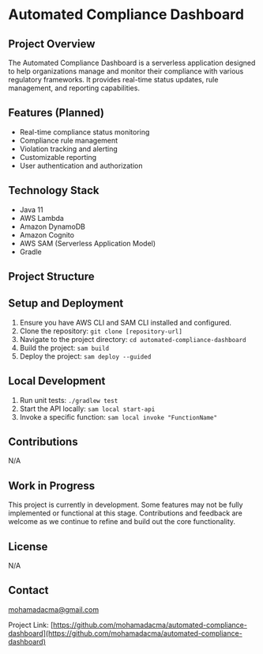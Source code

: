 # Automated Compliance Dashboard

## Project Overview
The Automated Compliance Dashboard is a serverless application designed to help organizations manage and monitor their compliance with various regulatory frameworks. It provides real-time status updates, rule management, and reporting capabilities.

## Features (Planned)
- Real-time compliance status monitoring
- Compliance rule management
- Violation tracking and alerting
- Customizable reporting
- User authentication and authorization

## Technology Stack
- Java 11
- AWS Lambda
- Amazon DynamoDB
- Amazon Cognito
- AWS SAM (Serverless Application Model)
- Gradle

## Project Structure
## Setup and Deployment
1. Ensure you have AWS CLI and SAM CLI installed and configured.
2. Clone the repository: `git clone [repository-url]`
3. Navigate to the project directory: `cd automated-compliance-dashboard`
4. Build the project: `sam build`
5. Deploy the project: `sam deploy --guided`

## Local Development
1. Run unit tests: `./gradlew test`
2. Start the API locally: `sam local start-api`
3. Invoke a specific function: `sam local invoke "FunctionName"`

## Contributions
N/A

## Work in Progress
This project is currently in development. Some features may not be fully implemented or functional at this stage. Contributions and feedback are welcome as we continue to refine and build out the core functionality.

## License
N/A

## Contact
mohamadacma@gmail.com

Project Link: [https://github.com/mohamadacma/automated-compliance-dashboard](https://github.com/mohamadacma/automated-compliance-dashboard)

